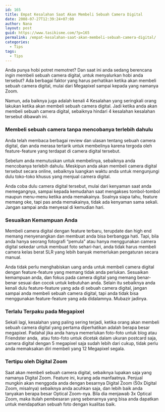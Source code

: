 ```yaml
---
id: 165
title: Empat Kesalahan Saat Akan Membeli Sebuah Camera Digital
date: 2008-07-27T12:39:24+07:00
author: Nana
layout: post
guid: https://www.tasikisme.com/?p=165
permalink: /empat-kesalahan-saat-akan-membeli-sebuah-camera-digital/
categories:
  - Tips
tags:
  - Tips
---
```

Anda punya hobi potret memotret? Dan saat ini anda sedang berencana ingin membeli sebuah camera digital, untuk menyalurkan hobi anda tersebut? Ada berbagai faktor yang harus perhatikan ketika akan membeli sebuah camera digital, mulai dari Megapixel sampai kepada yang namanya Zoom.

Namun, ada baiknya juga adalah kenali 4 Kesalahan yang seringkali orang lakukan ketika akan membeli sebuah camera digital. Jadi ketika anda akan membeli sebuah camera digital, sebaiknya hindari 4 kesalahan kesalahan tersebut dibawah ini.

### Membeli sebuah camera tanpa mencobanya terlebih dahulu

Anda telah membaca berbagai review dan ulasan tentang sebuah camera digital, dan anda merasa tertarik untuk membelinya karena tergoda oleh feature-feature yang terdapat di camera digital tersebut.

Sebelum anda memutuskan untuk membelinya, sebaiknya anda mencobanya terlebih dahulu. Meskipun anda akan membeli camera digital tersebut secara online, sebaiknya luangkan waktu anda untuk mengunjungi dulu toko-toko khusus yang menjual camera digital.

Anda coba dulu camera digital tersebut, mulai dari kenyaman saat anda memegangnya, sampai kepada kemudahan saat mengakses tombol-tombol maupun menu-menu ketika anda memakainya. Soalnya siapa tahu, feature memang oke, tapi pas anda memakainya, tidak ada kenyaman sama sekali. Jangan sampai anda menyesal di kemudian hari.

### Sesuaikan Kemampuan Anda

Membeli camera digital dengan feature terbaru, terupdate dan high end memang menyenangkan dan membuat anda bisa berbangga hati. Tapi, bila anda hanya seorang fotografi “pemula” atau hanya menggunakan camera digital sekedar untuk membuat foto sehari-hari, anda tidak harus membeli camera kelas berat SLR yang lebih banyak memerlukan pengaturan secara manual.

Anda tidak perlu menghabiskan uang anda untuk membeli camera digital dengan feature-feature yang memang tidak anda perlukan. Sesuaikan kemampuan anda, dan fokus pada camera digital yang memang benar-benar sesuai dan cocok untuk kebutuhan anda. Selain itu sebaiknya anda kenali dulu feature-feature yang ada di sebuah camera digital, jangan sampai anda membeli sebuah camera digital, tapi anda tidak bisa menggunakan feature-feature yang ada didalamnya. Mubazir jadinya.

### Terlalu Terpaku pada Megapixel

Sekali lagi, kesalahan yang paling sering terjadi, ketika orang akan membeli sebuah camera digital yang pertama diperhatikan adalah berapa besar megapixel. Padahal jika anda hanya memerlukan foto-foto untuk blog atau Friendster anda,  atau foto-foto untuk dicetak dalam ukuran postcard saja, camera digital dengan 5 megapixel saja sudah lebih dari cukup, tidak perlu anda memaksakan diri membeli yang 12 Megapixel segala.

### Tertipu oleh Digital Zoom

Saat akan membeli sebuah camera digital, sebaiknya lupakan saja yang namanya Digital Zoom. Feature ini, kurang ada manfaatnya. Penjual mungkin akan menggoda anda dengan besarnya Digital Zoom (50x Digital Zoom, misalnya) sebaiknya anda acuhkan saja, dan lebih baik anda tanyakan berapa besar Optical Zoom-nya. Bila dia menjawab 3x Optical Zoom, maka itulah pembesaran yang sebenarnya yang bisa anda dapatkan untuk mendapatkan sebuah foto dengan kualitas baik.